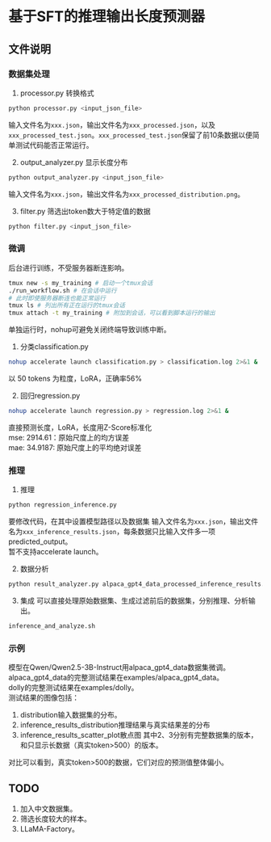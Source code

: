 # 基于SFT的推理输出长度预测器

## 文件说明

### 数据集处理
1. processor.py
转换格式
```sh
python processor.py <input_json_file>
```
输入文件名为`xxx.json`，输出文件名为`xxx_processed.json`，以及`xxx_processed_test.json`。`xxx_processed_test.json`保留了前10条数据以便简单测试代码能否正常运行。

2. output_analyzer.py
显示长度分布
```sh
python output_analyzer.py <input_json_file>
```
输入文件名为`xxx.json`，输出文件名为`xxx_processed_distribution.png`。

3. filter.py
筛选出token数大于特定值的数据
```sh
python filter.py <input_json_file>
```

### 微调
后台进行训练，不受服务器断连影响。  
```sh
tmux new -s my_training # 启动一个tmux会话
./run_workflow.sh # 在会话中运行
# 此时即使服务器断连也能正常运行
tmux ls # 列出所有正在运行的tmux会话
tmux attach -t my_training # 附加到会话，可以看到脚本运行的输出
```

单独运行时，nohup可避免关闭终端导致训练中断。  

1. 分类classification.py
```sh
nohup accelerate launch classification.py > classification.log 2>&1 &
```
以 50 tokens 为粒度，LoRA，正确率56%

2. 回归regression.py
```sh
nohup accelerate launch regression.py > regression.log 2>&1 &
```
直接预测长度，LoRA，长度用Z-Score标准化  
mse: 2914.61：原始尺度上的均方误差  
mae: 34.9187: 原始尺度上的平均绝对误差  


### 推理
1. 推理
```sh
python regression_inference.py
```
要修改代码，在其中设置模型路径以及数据集
输入文件名为`xxx.json`，输出文件名为`xxx_inference_results.json`，每条数据只比输入文件多一项predicted_output。  
暂不支持accelerate launch。  

2. 数据分析
```sh
python result_analyzer.py alpaca_gpt4_data_processed_inference_results.json
```

3. 集成
可以直接处理原始数据集、生成过滤前后的数据集，分别推理、分析输出。
```sh
inference_and_analyze.sh
```
### 示例
模型在Qwen/Qwen2.5-3B-Instruct用alpaca_gpt4_data数据集微调。  
alpaca_gpt4_data的完整测试结果在examples/alpaca_gpt4_data。  
dolly的完整测试结果在examples/dolly。  
测试结果的图像包括：  
1. distribution输入数据集的分布。
2. inference_results_distribution推理结果与真实结果差的分布
3. inference_results_scatter_plot散点图
其中2、3分别有完整数据集的版本，和只显示长数据（真实token>500）的版本。

对比可以看到，真实token>500的数据，它们对应的预测值整体偏小。  

## TODO
1. 加入中文数据集。
2. 筛选长度较大的样本。
3. LLaMA-Factory。